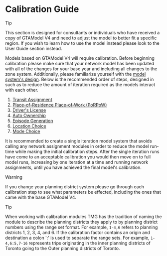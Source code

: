 # Calibration Guide

> [!Tip]
> This section is designed for consultants or individuals who have received a copy of
> GTAModel V4 and need to adjust the model to better fit a specific region.  If you
> wish to learn how to use the model instead please look to the User Guide section instead.

Models based on GTAModel V4 will require calibration. Before beginning calibration please make sure that your network
model has been updated with all of the changes for your base year and including all changes
to the zone system.  Additionally, please familiarize yourself 
with the [model system's design](../model_design/overview.md).
Below is the recommended order of steps, designed in such as to reduce the
amount of iteration required as the models interact with each other.

1. [Transit Assignment](transit_assignment.md)
2. [Place-of-Residence Place-of-Work (PoRPoW)](porpow.md)
3. [Driver's License](dlic.md)
4. [Auto Ownership](auto_ownership.md)
5. [Episode Generation](episode_generation.md)
6. [Location Choice](location_choice.md)
7. [Mode Choice](mode_choice.md)

It is recommended to create a single iteration model system that avoids calling any network
assignment modules in order to reduce the model run-time while making the initial calibration
steps.  After the single iteration runs have come to an acceptable calibration you would then
move on to full model runs, increasing by one iteration at a time and running network assignments,
until you have achieved the final model's calibration.

> [!Warning]
> If you change your planning district system please go through each calibration step to
> see what parameters be effected, including the ones that came with the base GTAModel V4.

> [!Tip]
> When working with calibration modules TMG has the tradition of naming the module to describe
> the planning districts they apply to by planning district numbers using the range set format.
> For example, `1-4,6` refers to planning districts 1, 2, 3, 4, and 6.  If the calibration
> factor contains an origin and destination a colon ':' is used to separate the range sets.
> For example, `1-4,6:5,7-16` represents trips originating in the inner planning districts of
> Toronto going to the Outer planning districts of Toronto.